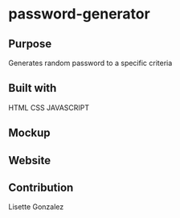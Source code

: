 # password-generator

## Purpose
Generates random password to a specific criteria

## Built with

HTML
CSS
JAVASCRIPT

## Mockup





## Website



## Contribution

Lisette Gonzalez